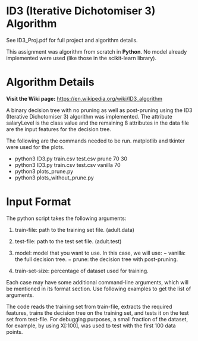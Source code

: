 #  ID3 (Iterative Dichotomiser 3) Algorithm

See ID3_Proj.pdf for full project and algorithm details.

This assignment was algorithm from scratch in **Python**. No model already implemented were used (like those in the scikit-learn library).

# Algorithm Details

**Visit the Wiki page:** https://en.wikipedia.org/wiki/ID3_algorithm

A binary decision tree with no pruning as well as post-pruning using the ID3 (Iterative Dichotomiser 3) algorithm was implemented. The attribute salaryLevel is the class value and the remaining 8 attributes in the data file are the input features for the decision tree.

The following are the commands needed to be run. matplotlib and tkinter were used for the plots.
- python3 ID3.py train.csv test.csv prune 70 30
- python3 ID3.py train.csv test.csv vanilla 70
- python3 plots_prune.py
- python3 plots_without_prune.py


# Input Format

The python script takes the following arguments:

1. train-file: path to the training set file. (adult.data)

2. test-file: path to the test set file. (adult.test)

3. model: model that you want to use. In this case, we will use:
− vanilla: the full decision tree.
− prune: the decision tree with post-pruning.

4. train-set-size: percentage of dataset used for training.

Each case may have some additional command-line arguments, which will be mentioned in
its format section. Use following examples to get the list of arguments.

The code reads the training set from train-file, extracts the required features, trains the decision tree on the training set, and tests it on the test set from test-file.
For debugging purposes, a small fraction of the dataset, for example, by using X[:100], was used to test with the first 100 data points.
